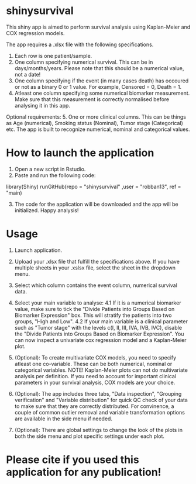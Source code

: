 # shinysurvival

This shiny app is aimed to perform survival analysis using Kaplan-Meier and COX regression models. 

The app requires a .xlsx file with the following specifications. 

1. Each row is one patient/sample.
2. One column specifying numerical survival. This can be in days/months/years. Please note that this should be a numerical value, not a date!
3. One column specifying if the event (in many cases death) has occoured or not as a binary 0 or 1 value. For example, Censored = 0, Death = 1.
4. Atleast one column specifying some numerical biomarker measurement. Make sure that this measurement is correctly normalised before analysing it in this app.

Optional requirements: 
5. One or more clinical columns. This can be things as Age (numerical), Smoking status (Nominal), Tumor stage (Categorical) etc. The app is built to recognize numerical, nominal and categorical values.

# How to launch the application 

1. Open a new script in Rstudio.
2. Paste and run the following code:

library(Shiny)
runGitHub(repo = "shinysurvival" ,user = "robban13", ref = "main)

3. The code for the application will be downloaded and the app will be initialized. Happy analysis! 


# Usage 

1. Launch application.
2. Upload your .xlsx file that fulfill the specifications above. If you have multiple sheets in your .xslsx file, select the sheet in the dropdown menu.
3. Select which column contains the event column, numerical survival data.
4. Select your main variable to analyse:
   4.1 If it is a numerical biomarker value, make sure to tick the "Divide Patients into Groups Based on Biomarker Expression" box. This will stratify the patients into two groups, "High and Low".
   4.2 If your main variable is a clinical parameter such as "Tumor stage" with the levels c(I, II, III, IVA, IVB, IVC), disable the "Divide Patients into Groups Based on Biomarker Expression".
You can now inspect a univariate cox regression model and a Kaplan-Meier plot.

5. (Optional): To create multivariate COX models, you need to specify atleast one co-variable. These can be both numerical, nominal or categorical variables.
   NOTE! Kaplan-Meier plots can not do multivariate analysis per definition. If you need to account for important clinical parameters in your survival analysis, COX models are your choice.
6. (Optional): The app includes three tabs, "Data inspection", "Grouping verification" and "Variable distribution" for quick QC check of your data to make sure that they are correctly distributed. For convinence, a couple of common outlier removal and variable transformation options are available in the side menu if needed.
7. (Optional): There are global settings to change the look of the plots in both the side menu and plot specific settings under each plot.

# Please cite if you used this application for any publication! 
